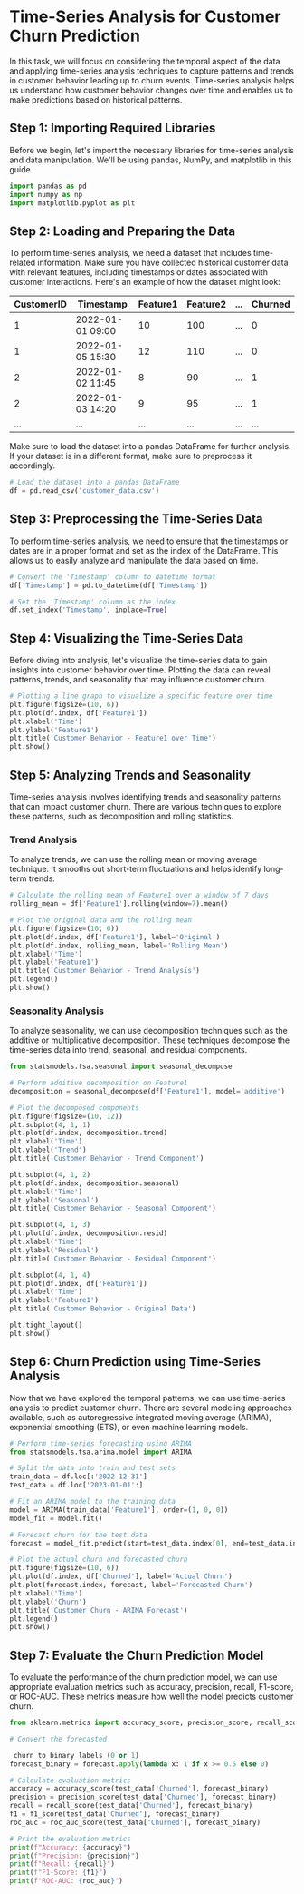 

# Time-Series Analysis for Customer Churn Prediction

In this task, we will focus on considering the temporal aspect of the data and applying time-series analysis techniques to capture patterns and trends in customer behavior leading up to churn events. Time-series analysis helps us understand how customer behavior changes over time and enables us to make predictions based on historical patterns.

## Step 1: Importing Required Libraries

Before we begin, let's import the necessary libraries for time-series analysis and data manipulation. We'll be using pandas, NumPy, and matplotlib in this guide.

```python
import pandas as pd
import numpy as np
import matplotlib.pyplot as plt
```

## Step 2: Loading and Preparing the Data

To perform time-series analysis, we need a dataset that includes time-related information. Make sure you have collected historical customer data with relevant features, including timestamps or dates associated with customer interactions. Here's an example of how the dataset might look:

| CustomerID | Timestamp          | Feature1 | Feature2 | ... | Churned |
|------------|--------------------|----------|----------|-----|---------|
| 1          | 2022-01-01 09:00   | 10       | 100      | ... | 0       |
| 1          | 2022-01-05 15:30   | 12       | 110      | ... | 0       |
| 2          | 2022-01-02 11:45   | 8        | 90       | ... | 1       |
| 2          | 2022-01-03 14:20   | 9        | 95       | ... | 1       |
| ...        | ...                | ...      | ...      | ... | ...     |

Make sure to load the dataset into a pandas DataFrame for further analysis. If your dataset is in a different format, make sure to preprocess it accordingly.

```python
# Load the dataset into a pandas DataFrame
df = pd.read_csv('customer_data.csv')
```

## Step 3: Preprocessing the Time-Series Data

To perform time-series analysis, we need to ensure that the timestamps or dates are in a proper format and set as the index of the DataFrame. This allows us to easily analyze and manipulate the data based on time.

```python
# Convert the 'Timestamp' column to datetime format
df['Timestamp'] = pd.to_datetime(df['Timestamp'])

# Set the 'Timestamp' column as the index
df.set_index('Timestamp', inplace=True)
```

## Step 4: Visualizing the Time-Series Data

Before diving into analysis, let's visualize the time-series data to gain insights into customer behavior over time. Plotting the data can reveal patterns, trends, and seasonality that may influence customer churn.

```python
# Plotting a line graph to visualize a specific feature over time
plt.figure(figsize=(10, 6))
plt.plot(df.index, df['Feature1'])
plt.xlabel('Time')
plt.ylabel('Feature1')
plt.title('Customer Behavior - Feature1 over Time')
plt.show()
```

## Step 5: Analyzing Trends and Seasonality

Time-series analysis involves identifying trends and seasonality patterns that can impact customer churn. There are various techniques to explore these patterns, such as decomposition and rolling statistics.



### Trend Analysis

To analyze trends, we can use the rolling mean or moving average technique. It smooths out short-term fluctuations and helps identify long-term trends.

```python
# Calculate the rolling mean of Feature1 over a window of 7 days
rolling_mean = df['Feature1'].rolling(window=7).mean()

# Plot the original data and the rolling mean
plt.figure(figsize=(10, 6))
plt.plot(df.index, df['Feature1'], label='Original')
plt.plot(df.index, rolling_mean, label='Rolling Mean')
plt.xlabel('Time')
plt.ylabel('Feature1')
plt.title('Customer Behavior - Trend Analysis')
plt.legend()
plt.show()
```

### Seasonality Analysis

To analyze seasonality, we can use decomposition techniques such as the additive or multiplicative decomposition. These techniques decompose the time-series data into trend, seasonal, and residual components.

```python
from statsmodels.tsa.seasonal import seasonal_decompose

# Perform additive decomposition on Feature1
decomposition = seasonal_decompose(df['Feature1'], model='additive')

# Plot the decomposed components
plt.figure(figsize=(10, 12))
plt.subplot(4, 1, 1)
plt.plot(df.index, decomposition.trend)
plt.xlabel('Time')
plt.ylabel('Trend')
plt.title('Customer Behavior - Trend Component')

plt.subplot(4, 1, 2)
plt.plot(df.index, decomposition.seasonal)
plt.xlabel('Time')
plt.ylabel('Seasonal')
plt.title('Customer Behavior - Seasonal Component')

plt.subplot(4, 1, 3)
plt.plot(df.index, decomposition.resid)
plt.xlabel('Time')
plt.ylabel('Residual')
plt.title('Customer Behavior - Residual Component')

plt.subplot(4, 1, 4)
plt.plot(df.index, df['Feature1'])
plt.xlabel('Time')
plt.ylabel('Feature1')
plt.title('Customer Behavior - Original Data')

plt.tight_layout()
plt.show()
```

## Step 6: Churn Prediction using Time-Series Analysis

Now that we have explored the temporal patterns, we can use time-series analysis to predict customer churn. There are several modeling approaches available, such as autoregressive integrated moving average (ARIMA), exponential smoothing (ETS), or even machine learning models.

```python
# Perform time-series forecasting using ARIMA
from statsmodels.tsa.arima.model import ARIMA

# Split the data into train and test sets
train_data = df.loc[:'2022-12-31']
test_data = df.loc['2023-01-01':]

# Fit an ARIMA model to the training data
model = ARIMA(train_data['Feature1'], order=(1, 0, 0))
model_fit = model.fit()

# Forecast churn for the test data
forecast = model_fit.predict(start=test_data.index[0], end=test_data.index[-1])

# Plot the actual churn and forecasted churn
plt.figure(figsize=(10, 6))
plt.plot(df.index, df['Churned'], label='Actual Churn')
plt.plot(forecast.index, forecast, label='Forecasted Churn')
plt.xlabel('Time')
plt.ylabel('Churn')
plt.title('Customer Churn - ARIMA Forecast')
plt.legend()
plt.show()
```

## Step 7: Evaluate the Churn Prediction Model

To evaluate the performance of the churn prediction model, we can use appropriate evaluation metrics such as accuracy, precision, recall, F1-score, or ROC-AUC. These metrics measure how well the model predicts customer churn.

```python
from sklearn.metrics import accuracy_score, precision_score, recall_score, f1_score, roc_auc_score

# Convert the forecasted

 churn to binary labels (0 or 1)
forecast_binary = forecast.apply(lambda x: 1 if x >= 0.5 else 0)

# Calculate evaluation metrics
accuracy = accuracy_score(test_data['Churned'], forecast_binary)
precision = precision_score(test_data['Churned'], forecast_binary)
recall = recall_score(test_data['Churned'], forecast_binary)
f1 = f1_score(test_data['Churned'], forecast_binary)
roc_auc = roc_auc_score(test_data['Churned'], forecast_binary)

# Print the evaluation metrics
print(f"Accuracy: {accuracy}")
print(f"Precision: {precision}")
print(f"Recall: {recall}")
print(f"F1-Score: {f1}")
print(f"ROC-AUC: {roc_auc}")
```

